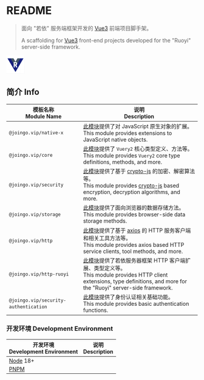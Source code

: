 # README

> 面向 "若依" 服务端框架开发的 [Vue3](https://cn.vuejs.org/) 前端项目脚手架。
> 
> A scaffolding for [Vue3](https://cn.vuejs.org/) front-end projects developed for the "Ruoyi" server-side framework.

![Vuery](assets/git-repo-48x48.png)

## 简介 Info

| 模板名称<br/>Module Name                  | 说明<br/>Description                                                                                                                                                                                                                         |
| ------------------------------------- | ------------------------------------------------------------------------------------------------------------------------------------------------------------------------------------------------------------------------------------------ |
| `@joingo.vip/native-x`                | [此模块](packages/native-x/README.md)提供了对 JavaScript 原生对象的扩展。<br/>This module provides extensions to JavaScript native objects.                                                                                                               |
| `@joingo.vip/core`                    | [此模块](packages/core-fx/README.md)提供了 `Vuery2` 核心类型定义、方法等。<br/>This module provides `Vuery2` core type definitions, methods, and more.                                                                                                      |
| `@joingo.vip/security`                | [此模块](packages/security/README.md)提供了基于 [crypto-js](https://www.yarnpkg.cn/package/crypto-js) 的加密、解密算法等。<br/>This module provides [crypto-js](https://www.yarnpkg.cn/package/crypto-js) based encryption, decryption algorithms, and more. |
| `@joingo.vip/storage`                 | [此模块](packages/storage/README.md)提供了面向浏览器的数据存储方法。<br/>This module provides browser-side data storage methods.                                                                                                                              |
| `@joingo.vip/http`                    | [此模块](packages/http/README.md)提供了基于 [axios](https://www.yarnpkg.cn/package/axios) 的 HTTP 服务客户端和相关工具方法等。<br/>This module provides axios based HTTP service clients, tool methods, and more.                                                 |
| `@joingo.vip/http-ruoyi`              | [此模块](packages/http-ruoyi/README.md)提供了若依服务器框架 HTTP 客户端扩展、类型定义等。<br/>This module provides HTTP client extensions, type definitions, and more for the "Ruoyi" server-side framework.                                                        |
| `@joingo.vip/security-authentication` | [此模块](packages/security-auth/README.md)提供了身份认证相关基础功能。<br/>This module provides basic authentication functions.                                                                                                                             |

### 开发环境 Development Environment

| 开发环境<br/>Development Environment            | 说明<br/>Description |
| ------------------------------------------- | ------------------ |
| [Node](https://nodejs.org/) 18+             |                    |
| [PNPM](https://www.yarnpkg.cn/package/pnpm) |                    |
